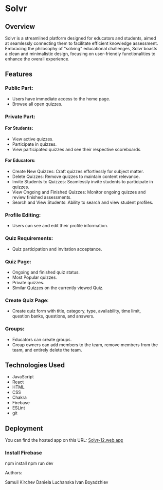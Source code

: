 # Solvr 

## Overview

Solvr is a streamlined platform designed for educators and students, aimed at seamlessly connecting them to facilitate efficient knowledge assessment. Embracing the philosophy of "solving" educational challenges, Solvr boasts a clean and minimalistic design, focusing on user-friendly functionalities to enhance the overall experience.

## Features

### Public Part:
- Users have immediate access to the home page.
- Browse all open quizzes.

### Private Part:

#### For Students:

- View active quizzes.
- Participate in quizzes.
- View participated quizzes and see their respective scoreboards.

#### For Educators:

- Create New Quizzes: Craft quizzes effortlessly for subject matter.
- Delete Quizzes: Remove quizzes to maintain content relevance.
- Invite Students to Quizzes: Seamlessly invite students to participate in quizzes.
- View Ongoing and Finished Quizzes: Monitor ongoing quizzes and review finished assessments.
- Search and View Students: Ability to search and view student profiles.

### Profile Editing:

- Users can see and edit their profile information.

### Quiz Requirements:

- Quiz participation and invitation acceptance.

### Quiz Page:

- Ongoing and finished quiz status.
- Most Popular quizzes.
- Private quizzes.
- Similar Quizzes on the currently viewed Quiz.

### Create Quiz Page:

- Create quiz form with title, category, type, availability, time limit, question banks, questions, and answers.

### Groups:

- Educators can create groups.
- Group owners can add members to the team, remove members from the team, and entirely delete the team.

## Technologies Used

- JavaScript
- React
- HTML
- CSS
- Chakra
- Firebase
- ESLint
- git

## Deployment

You can find the hosted app on this URL: [Solvr-12.web.app](https://solvr-team-12.web.app/)

### Install Firebase

npm install
npm run dev

Authors:

Samuil Kirchev
Daniela Luchanska
Ivan Boyadzhiev